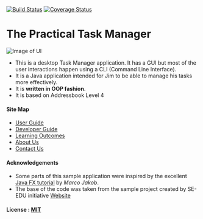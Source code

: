 [![Build Status](https://travis-ci.org/CS2103AUG2016-T16-C2/main.svg?branch=v0.3)](https://travis-ci.org/CS2103AUG2016-T16-C2/main)
[![Coverage Status](https://coveralls.io/repos/github/CS2103AUG2016-T16-C2/main/badge.svg?branch=v0.4)](https://coveralls.io/github/CS2103AUG2016-T16-C2/main?branch=v0.4)

# The Practical Task Manager

![Image of UI](https://github.com/Halo3fanz/main/blob/master/docs/images/Ui.png)

* This is a desktop Task Manager application. It has a GUI but most of the user interactions happen using 
  a CLI (Command Line Interface).
* It is a Java application intended for Jim to be able to manage his tasks more effectively.
* It is **written in OOP fashion**. 
* It is based on Addressbook Level 4

  
#### Site Map
* [User Guide](docs/UserGuide.md) 
* [Developer Guide](docs/DeveloperGuide.md) 
* [Learning Outcomes](docs/LearningOutcomes.md) 
* [About Us](docs/AboutUs.md)
* [Contact Us](docs/ContactUs.md)


#### Acknowledgements

* Some parts of this sample application were inspired by the excellent 
  [Java FX tutorial](http://code.makery.ch/library/javafx-8-tutorial/) by *Marco Jakob*.
* The base of the code was taken from the sample project created by SE-EDU initiative
  [Website](https://github.com/se-edu/)


#### License : [MIT](LICENSE)
